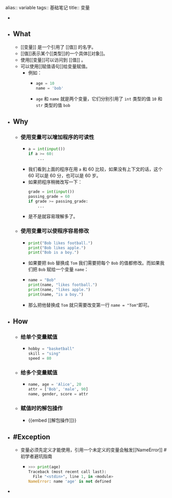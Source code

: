alias:: variable
tags:: 基础笔记
title:: 变量

-
- ## What
	- [[变量]] 是一个引用了 [[值]] 的名字。
	- [[值]]表示某个[[类型]]的一个具体[[对象]]。
	- 使用[[变量]]可以访问到 [[值]] 。
	- 可以使用[[赋值语句]]给变量赋值。
		- 例如：
			- ```python
			  age = 10
			  name = 'bob'
			  ```
			- `age` 和 `name` 就是两个变量，它们分别引用了 `int` 类型的值 `10` 和 `str` 类型的值 `bob`
- ## Why
	- ### 使用变量可以增加程序的可读性
		- ```python
		  a = int(input())
		  if a >= 60:
		      ...
		  ```
		- 我们看到上面的程序在用 `a` 和 60 比较，如果没有上下文的话，这个 60 可以是 60 分，也可以是 60 岁。
		- 如果把程序稍微改写一下：
		  ```python
		  grade = int(input())
		  passing_grade = 60
		  if grade >= passing_grade:
		      ...
		  ```
		- 是不是就容易理解多了。
	- ### 使用变量可以使程序容易修改
		- ```python
		  print("Bob likes football.")
		  print("Bob likes apple.")
		  print("Bob is a boy.")
		  ```
		- 如果要把 `Bob` 替换成 `Tom` 我们需要把每个 `Bob` 的值都修改。而如果我们把 `Bob` 赋给一个变量 `name`：
		- ```python
		  name = "Bob"
		  print(name, "likes football.")
		  print(name, "likes apple.")
		  print(name, "is a boy.")
		  ```
		- 那么把他替换成 `Tom` 就只需要改变第一行 `name = "Tom"`即可。
- ## How
	- ### 给单个变量赋值
		- ```python
		  hobby = "basketball"
		  skill = "sing"
		  speed = 80
		  ```
	- ### 给多个变量赋值
		- ```python
		  name, age = 'Alice', 20
		  attr = ['Bob', 'male', 90]
		  name, gender, score = attr
		  ```
	- ### 赋值时的解包操作
		- {{embed [[解包操作]]}}
- ## #Exception
	- 变量必须先定义才能使用，引用一个未定义的变量会触发[[NameError]] #初学者避坑指南
		- ```python
		  >>> print(age)
		  Traceback (most recent call last):
		    File "<stdin>", line 1, in <module>
		  NameError: name 'age' is not defined
		  ```
-